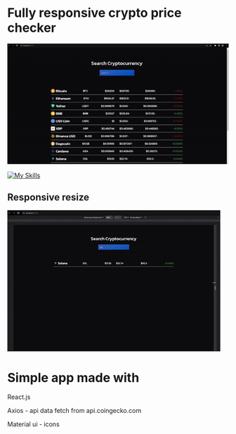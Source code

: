 # Fully responsive crypto price checker
![](https://github.com/stefandrazicstefan/Crypto_Price_Checker/blob/master/pc.gif)

[![My Skills](https://skills.thijs.gg/icons?i=react&theme=dark)](https://skills.thijs.gg)

## Responsive resize

![](https://github.com/stefandrazicstefan/Crypto_Price_Checker/blob/master/phone.gif)

# Simple app made with

React.js

Axios - api data fetch from api.coingecko.com

Material ui - icons
